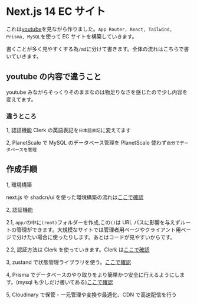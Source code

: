 # Next.js 14 EC サイト

これは[youtube](https://www.youtube.com/watch?v=5miHyP6lExg&t=33915s)を見ながら作りました。`App Router, React, Tailwind, Prisma, MySQL`を使って EC サイトを構築していきます。

書くことが多く見やすくする為`/md`に分けて書きます。全体の流れはこちらで書いていきます。

## youtube の内容で違うこと

youtube みながらそっくりそのままなのは物足りなさを感じたので少し内容を変えてます。

### 違うところ

1, 認証機能 Clerk の英語表記を`日本語表記`に変えてます

2, PlanetScale で MySQL のデータベース管理を PlanetScale 使わず`自分でデータベースを管理`

## 作成手順

1, 環境構築

next.js や shadcn/ui を使った環境構築の流れは[ここで確認](md/shadchUI.md)

2, 認証機能

2.1, `app/`の中に`(root)`フォルダーを作成,この`()`は URL パスに影響を与えずルートの管理ができます。大規模なサイトでは管理者用ページやクライアント用ページで分けたい場合に使ったりします。あとはコードが見やすいからです。

2.2, 認証方法は Clerk を使っていきます。Clerk は[ここで確認](md/clerk.md)

3, zustand で状態管理ライブラリを使う。[ここで確認](md/zustand.md)

4, Prisma でデータベースのやり取りをより簡単かつ安全に行えるようにします。(mysql も少しだけ書いてある)[ここで確認](md/prisma.md)

5, Cloudinary で保管・一元管理や変換や最適化、CDN で高速配信を行う
